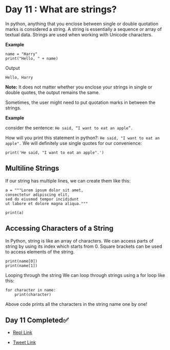# Day 11 : What are strings?

In python, anything that you enclose between single or double quotation marks is considered a string. A string is essentially a sequence or array of textual data. Strings are used when working with Unicode characters.

**Example**
```
name = "Harry"
print("Hello, " + name)
```
Output
```
Hello, Harry
```

**Note:** It does not matter whether you enclose your strings in single or double quotes, the output remains the same.

Sometimes, the user might need to put quotation marks in between the strings. 

**Example** 

consider the sentence: `He said, “I want to eat an apple”.`

How will you print this statement in python?: `He said, "I want to eat an apple".` We will definitely use single quotes for our convenience:

```
print('He said, "I want to eat an apple".')
```
## Multiline Strings
If our string has multiple lines, we can create them like this:
```
a = """Lorem ipsum dolor sit amet,
consectetur adipiscing elit,
sed do eiusmod tempor incididunt
ut labore et dolore magna aliqua."""

print(a)
```

## Accessing Characters of a String

In Python, string is like an array of characters. We can access parts of string by using its index which starts from 0.
Square brackets can be used to access elements of the string.
```
print(name[0])
print(name[1])
```
Looping through the string
We can loop through strings using a for loop like this:
```
for character in name:
    print(character)
```
Above code prints all the characters in the string name one by one!

## Day 11 Completed✅ 

* [Repl Link](https://replit.com/@kishanrajput23/11-Day11-Strings)

* [Tweet Link](https://twitter.com/kishan_rajput23/status/1600894619457241097?s=20&t=VaQ0zjFZS12MEnXvEA6Y1A)
